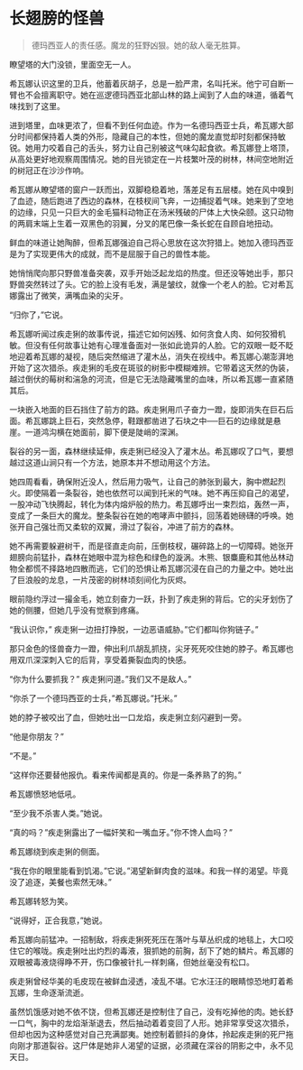 # 长翅膀的怪兽

> 德玛西亚人的责任感。魔龙的狂野凶狠。她的敌人毫无胜算。

瞭望塔的大门没锁，里面空无一人。

希瓦娜认识这里的卫兵，他蓄着灰胡子，总是一脸严肃，名叫托米。他宁可自断一臂也不会擅离职守。她在巡逻德玛西亚北部山林的路上闻到了人血的味道，循着气味找到了这里。

进到塔里，血味更浓了，但看不到任何血迹。作为一名德玛西亚士兵，希瓦娜大部分时间都保持着人类的外形，隐藏自己的本性，但她的魔龙直觉却时刻都保持敏锐。她用力咬着自己的舌头，努力让自己别被这气味勾起食欲。希瓦娜登上塔顶，从高处更好地观察周围情况。她的目光锁定在一片枝繁叶茂的树林，林间空地附近的树冠正在沙沙作响。

希瓦娜从瞭望塔的窗户一跃而出，双脚稳稳着地，落差足有五层楼。她在风中嗅到了血迹，随后跑进了西边的森林，在枝杈间飞奔，一边捕捉着气味。她来到了空地的边缘，只见一只巨大的金毛猫科动物正在汤米残破的尸体上大快朵颐。这只动物的两肩末端上生着一双黑色的羽翼，分叉的尾巴像一条长蛇在自顾自地扭动。

鲜血的味道让她陶醉，但希瓦娜强迫自己将心思放在这次狩猎上。她加入德玛西亚是为了实现更伟大的成就，而不是屈服于自己的兽性本能。

她悄悄爬向那只野兽准备突袭，双手开始泛起龙焰的热度。但还没等她出手，那只野兽突然转过了头。它的脸上没有毛发，满是皱纹，就像一个老人的脸。它对希瓦娜露出了微笑，满嘴血染的尖牙。

“归你了，”它说。

希瓦娜听闻过疾走猁的故事传说，描述它如何凶残、如何贪食人肉、如何狡猾机敏。但没有任何故事让她有心理准备面对一张如此诡异的人脸。它的双眼一眨不眨地迎着希瓦娜的凝视，随后突然缩进了灌木丛，消失在视线中。希瓦娜心潮澎湃地开始了这次猎杀。疾走猁的毛皮在斑驳的树影中模糊难辨。它带着这天然的伪装，越过倒伏的莓树和湍急的河流，但是它无法隐藏嘴里的血味，所以希瓦娜一直紧随其后。

一块嵌入地面的巨石挡住了前方的路。疾走猁用爪子奋力一蹬，旋即消失在巨石后面。希瓦娜跳上巨石，突然急停，鞋跟都凿进了石块之中──巨石的边缘就是悬崖。一道鸿沟横在她面前，脚下便是陡峭的深渊。

裂谷的另一面，森林继续延伸，疾走猁已经没入了灌木丛。希瓦娜叹了口气，要想越过这道山涧只有一个方法，她原本并不想动用这个方法。

她四周看看，确保附近没人，然后用力吸气，让自己的肺张到最大，胸中燃起烈火。即使隔着一条裂谷，她也依然可以闻到托米的气味。她不再压抑自己的渴望，一股冲动飞快腾起，转化为体内熔炉般的热力。希瓦娜呼出一束烈焰，轰然一声，变成了一条巨大的魔龙。整条裂谷在她的咆哮声中颤抖，回荡着她磅礴的呼唤。她张开自己强壮而又柔软的双翼，滑过了裂谷，冲进了前方的森林。

她不再需要躲避树干，而是径直走向前，压倒枝杈，碾碎路上的一切障碍。她张开翅膀向前猛扑，森林在她眼中混为棕色和绿色的漩涡。木熊、银麋鹿和其他丛林动物全都慌不择路地四散而逃，它们的恐惧让希瓦娜沉浸在自己的力量之中。她吐出了巨浪般的龙息，一片茂密的树林顷刻间化为灰烬。

眼前隐约浮过一撮金毛，她立刻奋力一跃，扑到了疾走猁的背后。它的尖牙划伤了她的侧腰，但她几乎没有觉察到疼痛。

“我认识你，” 疾走猁一边扭打挣脱，一边恶语威胁。”它们都叫你狗链子。”

那只金色的怪兽奋力一蹬，伸出利爪胡乱抓挠，尖牙死死咬住她的脖子。希瓦娜也用双爪深深刺入它的后背，享受着撕裂血肉的快感。

“你为什么要抓我？” 疾走猁问道。”我们又不是敌人。”

“你杀了一个德玛西亚的士兵，”希瓦娜说。”托米。”

她的脖子被咬出了血，但她吐出一口龙焰，疾走猁立刻闪避到一旁。

“他是你朋友？”

“不是。”

“这样你还要替他报仇。看来传闻都是真的。你是一条养熟了的狗。”

希瓦娜愤怒地低吼。

“至少我不杀害人类。”她说。

“真的吗？”疾走猁露出了一幅奸笑和一嘴血牙。”你不馋人血吗？”

希瓦娜绕到疾走猁的侧面。

“我在你的眼里能看到饥渴。”它说。”渴望新鲜肉食的滋味。和我一样的渴望。毕竟没了追逐，美餐也索然无味。”

希瓦娜转怒为笑。

“说得好，正合我意，”她说。

希瓦娜向前猛冲。一招制敌，将疾走猁死死压在落叶与草丛织成的地毯上，大口咬住它的喉咙。疾走猁吐出灼烈的毒液，狠抓她的前胸，刮下了她的鳞片。希瓦娜的双眼被毒液烧得睁不开，伤口像被针扎一样刺痛，但她丝毫没有松口。

疾走猁曾经华美的毛皮现在被鲜血浸透，凌乱不堪。它水汪汪的眼睛惊恐地盯着希瓦娜，生命逐渐流逝。

虽然饥饿感对她不依不饶，但希瓦娜还是控制住了自己，没有吃掉他的肉。她长舒一口气，胸中的龙焰渐渐退去，然后抽动着着变回了人形。她非常享受这次猎杀，但却也因为这种感觉对自己充满鄙夷。她控制着颤抖的身体，拎起疾走猁的死尸拖向刚才那道裂谷。这尸体是她非人渴望的证据，必须藏在深谷的阴影之中，永不见天日。

